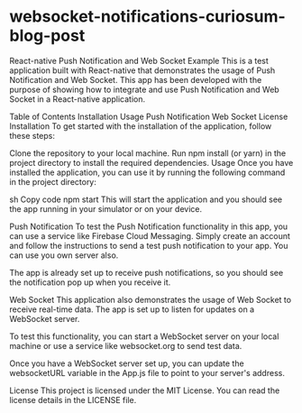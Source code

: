 # websocket-notifications-curiosum-blog-post


React-native Push Notification and Web Socket Example
This is a test application built with React-native that demonstrates the usage of Push Notification and Web Socket. This app has been developed with the purpose of showing how to integrate and use Push Notification and Web Socket in a React-native application.

Table of Contents
Installation
Usage
Push Notification
Web Socket
License
Installation
To get started with the installation of the application, follow these steps:

Clone the repository to your local machine.
Run npm install (or yarn) in the project directory to install the required dependencies.
Usage
Once you have installed the application, you can use it by running the following command in the project directory:

sh
Copy code
npm start
This will start the application and you should see the app running in your simulator or on your device.

Push Notification
To test the Push Notification functionality in this app, you can use a service like Firebase Cloud Messaging. Simply create an account and follow the instructions to send a test push notification to your app. You can use you own server also.

The app is already set up to receive push notifications, so you should see the notification pop up when you receive it.

Web Socket
This application also demonstrates the usage of Web Socket to receive real-time data. The app is set up to listen for updates on a WebSocket server.

To test this functionality, you can start a WebSocket server on your local machine or use a service like websocket.org to send test data.

Once you have a WebSocket server set up, you can update the websocketURL variable in the App.js file to point to your server's address.

License
This project is licensed under the MIT License. You can read the license details in the LICENSE file.
